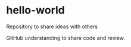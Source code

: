 # hello-world
Repository to share ideas with others

GitHub understanding to share code and review.
